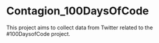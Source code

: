 # Contagion_100DaysOfCode
This project aims to collect data from Twitter related to the #100DaysofCode project.
